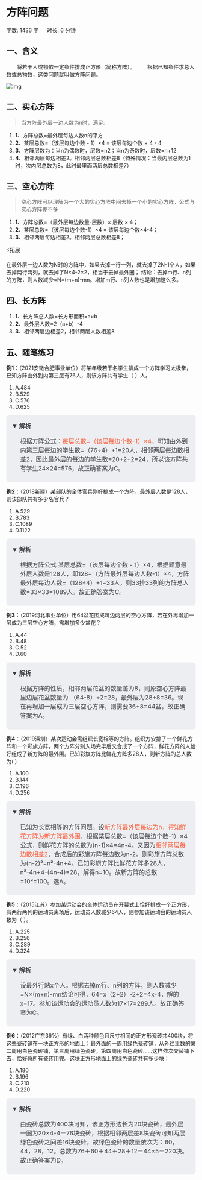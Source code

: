 # 方阵问题[](https://sakib.local/数量关系/数学运算/方阵问题.html#方阵问题)

 字数: 1436 字   时长: 6 分钟

## 一、含义[](https://sakib.local/数量关系/数学运算/方阵问题.html#一、含义)

  将若干人或物依一定条件排成正方形（简称方阵）。
  根据已知条件求总人数或总物数，这类问题就叫做方阵问题。

![img](https://sakib.local/sl/fzwt.png)

## 二、实心方阵[](https://sakib.local/数量关系/数学运算/方阵问题.html#二、实心方阵)

> 当方阵最外层一边人数为n时，满足:

1. **1**、方阵总数=最外层每边人数n的平方
2. **2**、某层总数=（该层每边个数 - 1）×4 = 该层每边个数 × 4 - 4
3. **3**、方阵层数为：当n为偶数时，层数=n2；当n为奇数时，层数=n+12
4. **4**、相邻两层每边相差2。相邻两层总数相差8（特殊情况：当最内层总数为1时，次内层总数为8，此时最里面两层总数相差7）

## 三、空心方阵[](https://sakib.local/数量关系/数学运算/方阵问题.html#三、空心方阵)

> 空心方阵可以理解为一个大的实心方阵中间去掉一个小的实心方阵，公式与实心方阵差不多

1. **1**、方阵总数=（最外层每边数量-层数）× 层数 × 4；
2. **2**、某层总数=（该层每边个数-1）×4 = 该层每边个数×4-4；
3. **3**、相邻两层每边相差2。相邻两层总数相差8；

⚡拓展

在最外层一边人数为N时的方阵中，如果去掉一行一列，就去掉了2N-1个人，如果去掉两行两列，就去掉了N×4-2×2，相当于去掉最外圈；
结论：去掉m行、n列的方阵，则人数减少=N×(m+n)-mn。增加m行、n列人数也是增加这么多。

## 四、长方阵[](https://sakib.local/数量关系/数学运算/方阵问题.html#四、长方阵)

1. **1**、长方阵总人数=长方形面积=a×b
2. **2**、最外层人数=2（a+b）-4
3. **3**、相邻两层边相差2，相邻两层人数相差8

## 五、随笔练习[](https://sakib.local/数量关系/数学运算/方阵问题.html#五、随笔练习)

**例1**：（2021安徽合肥事业单位）将某年级若干名学生排成一个方阵学习太极拳，已知方阵由外到内第三层有76人，则该方阵共有学生（ ）人。

1. A.484
2. B.529
3. C.576
4. D.625

<details class="details custom-block" open="" style="box-sizing: border-box; border: 1px solid rgba(0, 0, 0, 0); border-radius: 8px; padding: 16px 16px 8px; line-height: 24px; font-size: 16px; color: rgb(60, 60, 67); background-color: rgba(142, 150, 170, 0.14); margin: 0px !important;"><summary style="box-sizing: border-box; touch-action: manipulation; margin: 0px 0px 8px; font-weight: 700; cursor: pointer; user-select: none;">解析</summary><ol start="5" style="box-sizing: border-box; list-style: decimal; margin: 16px 0px; padding: 0px 0px 0px 1.25rem;"><li style="box-sizing: border-box; overflow-wrap: break-word; list-style: none;">根据方阵公式：<font color="#fc5531" style="box-sizing: border-box;">每层总数=（该层每边个数-1）×4</font>，可知由外到内第三层每边的学生数=（76÷4）+1=20人，相邻两层每边数相差2，因此最外层的每边的学生数=20+2+2=24，所以该方阵共有学生24×24=576，故正确答案为C。</li></ol></details>

**例2**：（2018新疆）某部队的全体官兵刚好排成一个方阵，最外层人数是128人，则该部队共有多少名官兵？

1. A.529
2. B.783
3. C.1089
4. D.1122

<details class="details custom-block" open="" style="box-sizing: border-box; border: 1px solid rgba(0, 0, 0, 0); border-radius: 8px; padding: 16px 16px 8px; line-height: 24px; font-size: 16px; color: rgb(60, 60, 67); background-color: rgba(142, 150, 170, 0.14); margin: 0px !important;"><summary style="box-sizing: border-box; touch-action: manipulation; margin: 0px 0px 8px; font-weight: 700; cursor: pointer; user-select: none;">解析</summary><ol start="5" style="box-sizing: border-box; list-style: decimal; margin: 16px 0px; padding: 0px 0px 0px 1.25rem;"><li style="box-sizing: border-box; overflow-wrap: break-word; list-style: none;">根据方阵公式 某层总数=（该层每边个数 - 1）×4，根据题意最外层人数是128人，即128=（方阵最外层每边人数-1）×4，方阵最外层每边人数=（128÷4）+1=33人，则33排33列的方阵总人数=33×33=1089人。故正确答案为C。</li></ol></details>

**例3**：（2019河北事业单位）用64盆花围成每边两层的空心方阵，若在外再增加一层成为三层空心方阵，需增加多少盆花？

1. A.44
2. B.48
3. C.52
4. D.60

<details class="details custom-block" open="" style="box-sizing: border-box; border: 1px solid rgba(0, 0, 0, 0); border-radius: 8px; padding: 16px 16px 8px; line-height: 24px; font-size: 16px; color: rgb(60, 60, 67); background-color: rgba(142, 150, 170, 0.14); margin: 0px !important;"><summary style="box-sizing: border-box; touch-action: manipulation; margin: 0px 0px 8px; font-weight: 700; cursor: pointer; user-select: none;">解析</summary><ol start="5" style="box-sizing: border-box; list-style: decimal; margin: 16px 0px; padding: 0px 0px 0px 1.25rem;"><li style="box-sizing: border-box; overflow-wrap: break-word; list-style: none;">根据方阵的性质，相邻两层花盆的数量差为8，则原空心方阵最里边层花盆数量为 （64-8）÷2=28，最外层为28+8=36。现在再增加一层成为三层空心方阵，则需要36+8=44盆，故正确答案为A。</li></ol></details>

**例4**：（2019深圳）某次运动会需组织长宽相等的方阵。组织方安排了一个鲜花方阵和一个彩旗方阵，两个方阵分别入场完毕后又合成了一个方阵，鲜花方阵的人恰好组成了新方阵的最外围。已知彩旗方阵比鲜花方阵多28人，则新方阵的总人数为( )

1. A.100
2. B.144
3. C.196
4. D.256

<details class="details custom-block" open="" style="box-sizing: border-box; border: 1px solid rgba(0, 0, 0, 0); border-radius: 8px; padding: 16px 16px 8px; line-height: 24px; font-size: 16px; color: rgb(60, 60, 67); background-color: rgba(142, 150, 170, 0.14); margin: 0px !important;"><summary style="box-sizing: border-box; touch-action: manipulation; margin: 0px 0px 8px; font-weight: 700; cursor: pointer; user-select: none;">解析</summary><ol start="5" style="box-sizing: border-box; list-style: decimal; margin: 16px 0px; padding: 0px 0px 0px 1.25rem;"><li style="box-sizing: border-box; overflow-wrap: break-word; list-style: none;">已知为长宽相等的方阵问题。设<font color="#fc5531" style="box-sizing: border-box;">新方阵最外层每边为n，得知鲜花方阵为新方阵最外围</font>，根据某层总数=（该层每边个数-1）×4公式，则鲜花方阵的总数为(n-1)×4=4n-4。又因为<font color="#fc5531" style="box-sizing: border-box;">相邻两层每边数相差2</font>，合成后的彩旗方阵每边数为n-2。则彩旗方阵总数为(n-2)²=n²-4n+4。已知彩旗方阵比鲜花方阵多28人，n²-4n+4-(4n-4)=28，解得n=10。故新方阵的总数=10²=100。选A。</li></ol></details>

**例5**：（2015江苏）参加某运动会的全体运动员在开幕式上恰好排成一个正方形，有两行两列的运动员离场后，运动员人数减少64人，则参加该运动会的运动员人数为（ ）。

1. A.225
2. B.256
3. C.289
4. D.324

<details class="details custom-block" open="" style="box-sizing: border-box; border: 1px solid rgba(0, 0, 0, 0); border-radius: 8px; padding: 16px 16px 8px; line-height: 24px; font-size: 16px; color: rgb(60, 60, 67); background-color: rgba(142, 150, 170, 0.14); margin: 0px !important;"><summary style="box-sizing: border-box; touch-action: manipulation; margin: 0px 0px 8px; font-weight: 700; cursor: pointer; user-select: none;">解析</summary><ol start="5" style="box-sizing: border-box; list-style: decimal; margin: 16px 0px; padding: 0px 0px 0px 1.25rem;"><li style="box-sizing: border-box; overflow-wrap: break-word; list-style: none;">设最外行站x个人。根据去掉m行、n列的方阵，则人数减少=N×(m+n)-mn结论可得，64=x（2+2）-2+2=4x-4，解的x=17。参加该运动会的运动员人数为17×17=289人。故正确答案为C。</li></ol></details>

**例6**：（2012广东36%）有绿、白两种颜色且尺寸相同的正方形瓷砖共400块，将这些瓷砖铺在一块正方形的地面上：最外面的一周用绿色瓷砖铺，从外往里数的第二周用白色瓷砖铺，第三周用绿色瓷砖，第四周用白色瓷砖……这样依次交替铺下去，恰好将所有瓷砖用完。这块正方形地面上的绿色瓷砖共有多少块：

1. A.180
2. B.196
3. C.210
4. D.220

<details class="details custom-block" open="" style="box-sizing: border-box; border: 1px solid rgba(0, 0, 0, 0); border-radius: 8px; padding: 16px 16px 8px; line-height: 24px; font-size: 16px; color: rgb(60, 60, 67); background-color: rgba(142, 150, 170, 0.14); margin: 0px !important;"><summary style="box-sizing: border-box; touch-action: manipulation; margin: 0px 0px 8px; font-weight: 700; cursor: pointer; user-select: none;">解析</summary><ol start="5" style="box-sizing: border-box; list-style: decimal; margin: 16px 0px; padding: 0px 0px 0px 1.25rem;"><li style="box-sizing: border-box; overflow-wrap: break-word; list-style: none;">由瓷砖总数为400块可知，该正方形边长为20块瓷砖，最外层一圈为20×4-4＝76块瓷砖，根据相邻两层差8块瓷砖可知两层绿色瓷砖之间差16块瓷砖，故绿色瓷砖的数量依次为：60，44，28，12。总数为76＋60＋44＋28＋12＝44×5＝220块。故正确答案为D。</li></ol></details>



